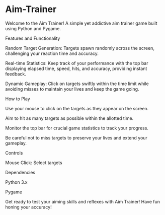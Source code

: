 # Aim-Trainer
Welcome to the Aim Trainer!
A simple yet addictive aim trainer game built using Python and Pygame.

Features and Functionality

Random Target Generation: Targets spawn randomly across the screen, challenging your reaction time and accuracy.

Real-time Statistics: Keep track of your performance with the top bar displaying elapsed time, speed, hits, and accuracy, providing instant feedback.

Dynamic Gameplay: Click on targets swiftly within the time limit while avoiding misses to maintain your lives and keep the game going.


How to Play

Use your mouse to click on the targets as they appear on the screen.

Aim to hit as many targets as possible within the allotted time.

Monitor the top bar for crucial game statistics to track your progress.

Be careful not to miss targets to preserve your lives and extend your gameplay.


Controls

Mouse Click: Select targets

Dependencies

Python 3.x

Pygame


Get ready to test your aiming skills and reflexes with Aim Trainer! Have fun honing your accuracy!






